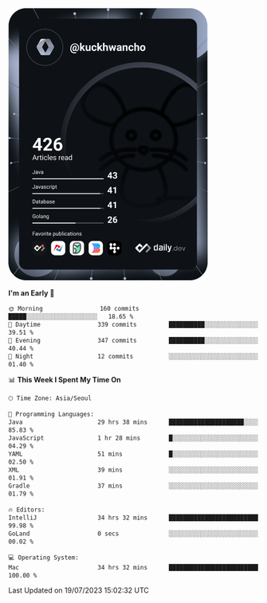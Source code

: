 <a href="https://app.daily.dev/kuckhwancho"><img src="https://github.com/kuckjwi0928/kuckjwi0928/blob/master/devcard.svg" width="400" alt="Kuckjwi Devcard"/></a>

<!--START_SECTION:waka-->
**I'm an Early 🐤** 

```text
🌞 Morning                160 commits         █████░░░░░░░░░░░░░░░░░░░░   18.65 % 
🌆 Daytime                339 commits         ██████████░░░░░░░░░░░░░░░   39.51 % 
🌃 Evening                347 commits         ██████████░░░░░░░░░░░░░░░   40.44 % 
🌙 Night                  12 commits          ░░░░░░░░░░░░░░░░░░░░░░░░░   01.40 % 
```


📊 **This Week I Spent My Time On** 

```text
🕑︎ Time Zone: Asia/Seoul

💬 Programming Languages: 
Java                     29 hrs 38 mins      █████████████████████░░░░   85.83 % 
JavaScript               1 hr 28 mins        █░░░░░░░░░░░░░░░░░░░░░░░░   04.29 % 
YAML                     51 mins             █░░░░░░░░░░░░░░░░░░░░░░░░   02.50 % 
XML                      39 mins             ░░░░░░░░░░░░░░░░░░░░░░░░░   01.91 % 
Gradle                   37 mins             ░░░░░░░░░░░░░░░░░░░░░░░░░   01.79 % 

🔥 Editors: 
IntelliJ                 34 hrs 32 mins      █████████████████████████   99.98 % 
GoLand                   0 secs              ░░░░░░░░░░░░░░░░░░░░░░░░░   00.02 % 

💻 Operating System: 
Mac                      34 hrs 32 mins      █████████████████████████   100.00 % 
```


 Last Updated on 19/07/2023 15:02:32 UTC
<!--END_SECTION:waka-->
